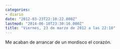 ```yaml
---
categories:
- diario
date: "2012-03-23T22:10:22.000Z"
lastmod: "2014-06-10T23:30:16.000Z"
title: "Viernes, 23 de marzo de 2012 a las 22:10"
---
```


Me acaban de arrancar de un mordisco el corazón.